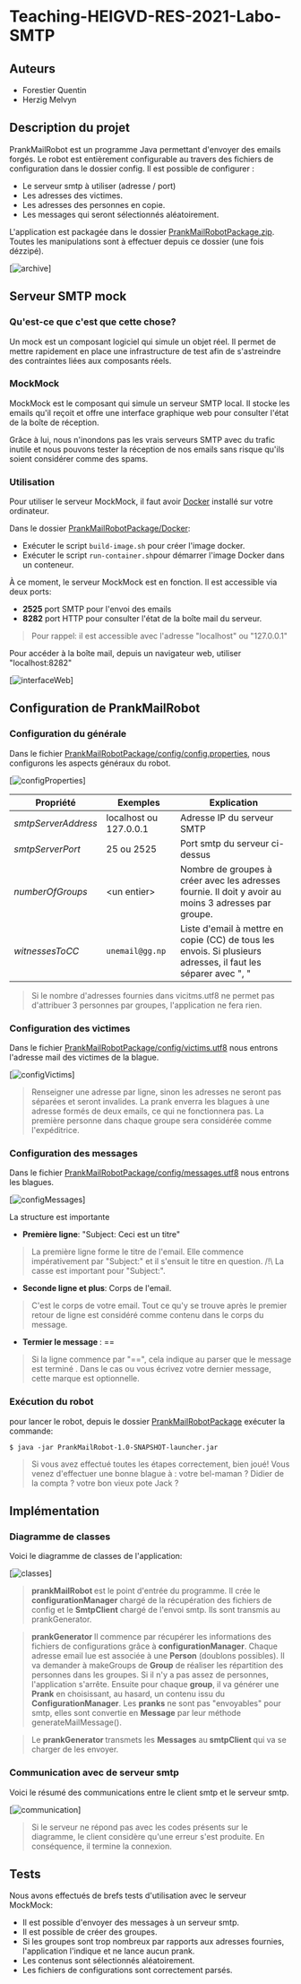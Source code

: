 # Teaching-HEIGVD-RES-2021-Labo-SMTP
## Auteurs
- Forestier Quentin
- Herzig Melvyn

## Description du projet
PrankMailRobot est un programme Java permettant d'envoyer des emails forgés.
Le robot est entièrement configurable au travers des fichiers de configuration dans le dossier config.
Il est possible de configurer :

- Le serveur smtp à utiliser (adresse / port)
- Les adresses des victimes.
- Les adresses des personnes en copie.
- Les messages qui seront sélectionnés aléatoirement.

L'application est packagée dans le dossier <u>PrankMailRobotPackage.zip</u>. Toutes les manipulations sont à effectuer
depuis ce dossier (une fois dézzipé).

[![archive](figures/archive.png)]

## Serveur SMTP mock
### Qu'est-ce que c'est que cette chose? 
Un mock est un composant logiciel qui simule un objet réel. Il permet de mettre rapidement en place
une infrastructure de test afin de s'astreindre des contraintes liées aux composants réels.

### MockMock
MockMock est le composant qui simule un serveur SMTP local. Il stocke les emails qu'il reçoit et offre une interface graphique web pour consulter l'état de la boîte de réception.

Grâce à lui, nous n'inondons pas les vrais serveurs SMTP avec du trafic inutile et nous pouvons tester la réception de nos emails sans risque qu'ils soient considérer comme des spams.

### Utilisation
Pour utiliser le serveur MockMock, il faut avoir [Docker](https://www.docker.com/) installé sur votre ordinateur. 

Dans le dossier <u>PrankMailRobotPackage/Docker</u>:

 - Exécuter le script `build-image.sh` pour créer l'image docker.
 - Exécuter le script `run-container.sh`pour démarrer l'image Docker dans un conteneur.

À ce moment, le serveur MockMock est en fonction.
Il est accessible via deux ports:

- **2525** port SMTP pour l'envoi des emails
- **8282** port HTTP pour consulter l'état de la boîte mail du serveur. 

>Pour rappel: il est accessible avec l'adresse "localhost"  ou "127.0.0.1"

Pour accéder à la boîte mail, depuis un navigateur web, utiliser "localhost:8282"

[![interfaceWeb](figures/MockMockInterface.png)]

## Configuration de PrankMailRobot
### Configuration du générale
Dans le fichier <u>PrankMailRobotPackage/config/config.properties</u>, nous configurons les aspects 
généraux du robot.

[![configProperties](figures/configProperties.png)]

|Propriété               |Exemples                          |Explication                         
|----------------|-------------------------------|-----------------------------|
|*smtpServerAddress*| localhost ou 127.0.0.1 |  Adresse IP du serveur SMTP  |
|*smtpServerPort*| 25 ou 2525            |Port smtp du serveur ci-dessus |
|*numberOfGroups*|\<un entier\>|Nombre de groupes à créer avec les adresses fournie. Il doit y avoir au moins 3 adresses par groupe. |
| *witnessesToCC* | `unemail@gg.np` | Liste d'email à mettre en copie (CC) de tous les envois. Si plusieurs adresses, il faut les séparer avec ", "|

>Si le nombre d'adresses fournies dans vicitms.utf8 ne permet pas d'attribuer 3 personnes par groupes, l'application ne fera rien.

### Configuration des victimes
Dans le fichier <u>PrankMailRobotPackage/config/victims.utf8</u> nous entrons l'adresse mail des victimes de la blague.

[![configVictims](figures/configVictims.png)]

>Renseigner une adresse par ligne, sinon les adresses ne seront pas séparées et seront invalides. La prank enverra 
>les blagues à une adresse formés de deux emails, ce qui ne fonctionnera pas.
>La première personne dans chaque groupe sera considérée comme l'expéditrice.

### Configuration des messages
Dans le fichier <u>PrankMailRobotPackage/config/messages.utf8</u> nous entrons les blagues.

[![configMessages](figures/configMessages.png)]

La structure est importante

- <b>Première ligne</b>: "Subject: Ceci est un titre"
> La première ligne forme le titre de l'email. Elle commence impérativement par "Subject:" et
> il s'ensuit le titre en question. /!\ La casse est important pour "Subject:". 

- <b>Seconde ligne et plus</b>: Corps de l'email.
> C'est le corps de votre email. Tout ce qu'y se trouve après le premier retour de ligne est considéré comme
> contenu dans le corps du message.

- <b>Termier le message </b>: ==
> Si la ligne commence par "==", cela indique au parser que le  message est terminé .
> Dans le cas ou vous écrivez votre dernier message, cette marque est optionnelle.

### Exécution du robot
pour lancer le robot, depuis le dossier <u>PrankMailRobotPackage</u> exécuter la commande: 

```
$ java -jar PrankMailRobot-1.0-SNAPSHOT-launcher.jar
```

> Si vous avez effectué toutes les étapes correctement, bien joué!
> Vous venez d'effectuer une bonne blague à : 
> votre bel-maman ?  Didier de la compta ?  votre bon vieux pote Jack ? 

## Implémentation
### Diagramme de classes

Voici le diagramme de classes de l'application:

[![classes](figures/umlClasses.png)]

> <b> prankMailRobot </b> est le point d'entrée du programme. Il crée le <b>configurationManager</b> chargé de la récupération des fichiers de config et le <b>SmtpClient</b> chargé de l'envoi smtp. Ils sont  transmis au prankGenerator.

> <b> prankGenerator </b> Il commence par récupérer les informations des fichiers de configurations grâce à <b>configurationManager</b>. Chaque adresse email lue est associée à une <b>Person</b> (doublons possibles). Il va demander à makeGroups de <b>Group</b> de réaliser les répartition des personnes dans les groupes. Si il n'y a pas assez de personnes, l'application s'arrête.
Ensuite pour chaque <b>group</b>, il va générer une <b>Prank</b> en choisissant, au hasard, un contenu issu du <b>ConfigurationManager</b>. Les <b>pranks</b> ne sont pas "envoyables" pour smtp, elles sont convertie en <b>Message</b> par leur méthode generateMailMessage().

>Le <b>prankGenerator </b> transmets les <b>Messages</b> au<b> smtpClient </b> qui va se charger de les envoyer.

### Communication avec de serveur smtp

Voici le résumé des communications entre le client smtp et le serveur smtp.

[![communication](figures/umlSequence.png)]

> Si le serveur ne répond pas avec les codes présents sur le diagramme, le client considère qu'une erreur s'est produite. En conséquence, il termine la connexion.

## Tests
Nous avons effectués de brefs tests d'utilisation avec le serveur MockMock:
- Il est possible d'envoyer des messages à un serveur smtp. 
- Il est possible de créer des groupes.
- Si les groupes sont trop nombreux par rapports aux adresses fournies, l'application l'indique et ne lance aucun prank.
- Les contenus sont sélectionnés aléatoirement.
- Les fichiers de configurations sont correctement parsés.
